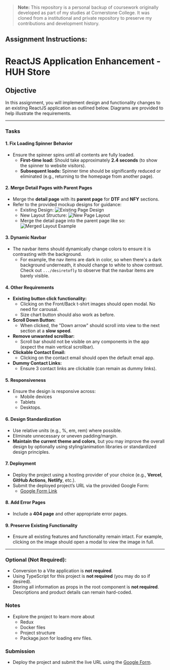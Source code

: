 > **Note:** This repository is a personal backup of coursework originally developed as part of my studies at Cornerstone College. It was cloned from a institutional and private repository to preserve my contributions and development history.


## Assignment Instructions: 
# ReactJS Application Enhancement - HUH Store

## Objective
In this assignment, you will implement design and functionality changes to an existing ReactJS application as outlined below. Diagrams are provided to help illustrate the requirements.

---

### Tasks

#### 1. Fix Loading Spinner Behavior
- Ensure the spinner spins until all contents are fully loaded.
  - **First-time load:** Should take approximately **2.4 seconds** (to show the spinner to website visitors).
  - **Subsequent loads:** Spinner time should be significantly reduced or eliminated (e.g., returning to the homepage from another page).

#### 2. Merge Detail Pages with Parent Pages
- Merge the **detail page** with its **parent page** for **DTF** and **NFY** sections.
- Refer to the provided mockup designs for guidance:
  - Existing Design:
    ![Existing Page Design](./docs/existing.jpg "Existing Design")
  - New Layout Structure:
    ![New Page Layout](./docs/layout.png "New Layout Structure")
  - Merge the detail page into the parent page like so: 
    ![Merged Layout Example](./docs/layoutdDetail.png "Merged Layout Example")

#### 3. Dynamic Navbar
- The navbar items should dynamically change colors to ensure it is contrasting with the background.
  - For example, the nav items are dark in color, so when there's a dark background underneath, it should change to white to show contrast. Check out `.../desiretofly` to observe that the navbar items are barely visible.

#### 4. Other Requirements 
- **Existing button click functionality:**
  - Clicking on the Front/Back t-shirt images should open modal. No need for carousal.  
  - Size chart button should also work as before. 
- **Scroll Down Button:**
  - When clicked, the "Down arrow" should scroll into view to the next section at a **slow speed**.
- **Remove unwanted scrollbar:**
  - Scroll bar should not be visible on any components in the app (expect the main vertical scrollbar).
- **Clickable Contact Email:**
  - Clicking on the contact email should open the default email app.
- **Dummy Contact Links:**
  - Ensure 3 contact links are clickable (can remain as dummy links).

#### 5. Responsiveness
- Ensure the design is responsive across:
  - Mobile devices
  - Tablets
  - Desktops.

#### 6. Design Standardization
- Use relative units (e.g., %, em, rem) where possible.
- Eliminate unnecessary or uneven padding/margin.
- **Maintain the current theme and colors**, but you may improve the overall design by optionally using styling/animation libraries or standardized design principles.

#### 7. Deployment
- Deploy the project using a hosting provider of your choice (e.g., **Vercel**, **GitHub Actions**, **Netlify**, etc.).
- Submit the deployed project’s URL via the provided Google Form:
  - [Google Form Link](https://docs.google.com/forms/d/e/1FAIpQLScuVIsQOo_ZRKPBbz8kmd52NE_EeoJ-Y90dG6g-I0i_DGgqdg/viewform?usp=sharing)

#### 8. Add Error Pages
- Include a **404 page** and other appropriate error pages.

#### 9. Preserve Existing Functionality
- Ensure all existing features and functionality remain intact. For example, clicking on the image should open a modal to view the image in full.

---

### Optional (Not Required):
- Conversion to a Vite application is **not required**.
- Using TypeScript for this project is **not required** (you may do so if desired).
- Storing all information as props in the root component is **not required**. Descriptions and product details can remain hard-coded.

### Notes
- Explore the project to learn more about 
    - Redux
    - Docker files
    - Project structure
    - Package.json for loading env files.

### Submission
- Deploy the project and submit the live URL using the [Google Form](https://docs.google.com/forms/d/e/1FAIpQLScuVIsQOo_ZRKPBbz8kmd52NE_EeoJ-Y90dG6g-I0i_DGgqdg/viewform?usp=sharing).
